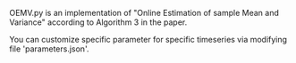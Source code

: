 OEMV.py is an implementation of "Online Estimation of sample Mean and Variance" according to Algorithm 3 in the paper.

You can customize specific parameter for specific timeseries via modifying file 'parameters.json'.
